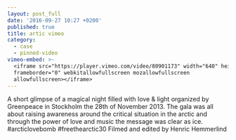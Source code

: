 ```yaml
---
layout: post_full
date: '2016-09-27 10:27 +0200'
published: true
title: artic vimeo
category:
  - case
  - pinned-video
vimeo-embed: >-
  <iframe src="https://player.vimeo.com/video/80901173" width="640" height="272"
  frameborder="0" webkitallowfullscreen mozallowfullscreen
  allowfullscreen></iframe>
---
```

A short glimpse of a magical night filled with love & light organized by Greenpeace in Stockholm the 28th of November 2013. The gala was all about raising awareness around the critical situation in the arctic and through the power of love and music the message was clear as ice. #arcticlovebomb #freethearctic30
Filmed and edited by Henric Hemmerlind
